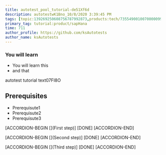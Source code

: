 ```yaml
---
title: autotest_pool_tutorial-de51Xf6d
description: autotestwK1Bno_10/8/2020 3:39:45 PM
tags: [topic:139269250608756787992873,products:tech/73554900100700000996,tutorial:experience/advanced]
primary_tag: tutorial:product/sapHana
time: 711
author_profile: https://github.com/ksAutotests
author_name: ksAutotests
---
```

### You will learn
- You will learn this
- and that

autotest tutorial text07FI8O

## Prerequisites
- Prerequisute1
- Prerequisute2
- Prerequisute3

[ACCORDION-BEGIN [](First step)]
[DONE]
[ACCORDION-END]

[ACCORDION-BEGIN [](Second step)]
[DONE]
[ACCORDION-END]

[ACCORDION-BEGIN [](Third step)]
[DONE]
[ACCORDION-END]

